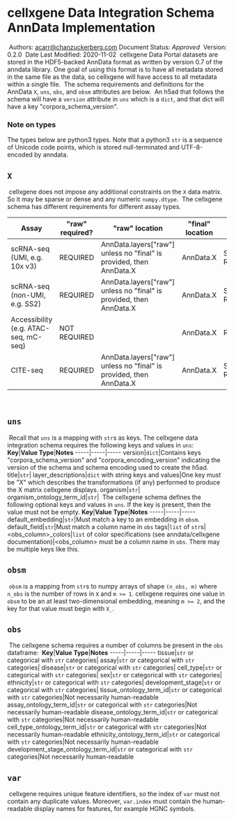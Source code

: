 # cellxgene Data Integration Schema AnnData Implementation
​
Authors: acarr@chanzuckerberg.com
​
Document Status: _Approved_
​
Version: 0.2.0
​
Date Last Modified: 2020-11-02
​
cellxgene Data Portal datasets are stored in the HDF5-backed AnnData format as written by version 0.7 of the anndata
library. One goal of using this format is to have all metadata stored in the same file as the data, so cellxgene will
have access to all metadata within a single file.
​
The schema requirements and definitions for the AnnData `X`, `uns`, `obs`, and `obsm` attributes are below.
​
An h5ad that follows the schema will have a `version` attribute in `uns` which is a `dict`, and that dict will
have a key "corpora_schema_version".
​
### Note on types
The types below are python3 types. Note that a python3 `str` is a sequence of Unicode code points, which is stored
null-terminated and UTF-8-encoded by anndata.
​
​
## `X`
​
cellxgene does not impose any additional constraints on the `X` data matrix. So it may be sparse or dense and any
numeric `numpy.dtype`.
​
The cellxgene schema has different requirements for different assay types.

| Assay                                 | "raw" required? | "raw" location                                                      | "final" location | "final" required? | Other layers |
|---------------------------------------|-----------------|---------------------------------------------------------------------|------------------|-----------------------|--------------|
| scRNA-seq (UMI, e.g. 10x v3)          | REQUIRED        | AnnData.layers["raw"] unless no "final" is provided, then AnnData.X | AnnData.X        | STRONGLY RECOMMENDED  | OPTIONAL     |
| scRNA-seq (non-UMI, e.g. SS2)         | REQUIRED        | AnnData.layers["raw"] unless no "final" is provided, then AnnData.X | AnnData.X        | STRONGLY RECOMMENDED  | OPTIONAL     |
| Accessibility (e.g. ATAC-seq, mC-seq) | NOT REQUIRED    |                                                                     | AnnData.X        | REQUIRED              | OPTIONAL     |
| CITE-seq                              | REQUIRED        | AnnData.layers["raw"] unless no "final" is provided, then AnnData.X | AnnData.X        | STRONGLY RECOMMENDED  | OPTIONAL     |
​
## `uns`
​
Recall that `uns` is a mapping with `str`s as keys. The cellxgene data integration schema requires the following keys and values in `uns`:
​
**Key**|**Value Type**|**Notes**
-----|-----|-----
version|`dict`|Contains keys "corpora_schema_version" and "corpora_encoding_version" indicating the version of the schema and schema encoding used to create the h5ad.
title|`str`|
layer\_descriptions|`dict` with string keys and values|One key must be "X" which describes the transformations (if any) performed to produce the X matrix cellxgene displays.
organism|`str`|
organism\_ontology\_term\_id|`str`|
​
The cellxgene schema defines the following optional keys and values in `uns`. If the key is present, then the value must not be empty.
​
**Key**|**Value Type**|**Notes**
-----|-----|-----
default\_embedding|`str`|Must match a key to an embedding in `obsm`.
default\_field|`str`|Must match a column name in `obs`
tags|`list` of `str`s|
<obs\_column>\_colors|`list` of color specifications (see anndata/cellxgene documentation)|<obs\_column> must be a column name in `obs`. There may be multiple keys like this.
​
​
## `obsm`
​
`obsm` is a mapping from `str`s to numpy arrays of shape `(n_obs, m)` where `n_obs` is the number of rows in `X` and `m >= 1`.
cellxgene requires one value in `obsm` to be an at least two-dimensional embedding, meaning `m >= 2`, and the key for that
value must begin with `X_`.
​
## `obs`
​
The cellxgene schema requires a number of columns be present in the `obs` dataframe:
​
**Key**|**Value Type**|**Notes**
-----|-----|-----
tissue|`str` or categorical with `str` categories|
assay|`str` or categorical with `str` categories|
disease|`str` or categorical with `str` categories|
cell\_type|`str` or categorical with `str` categories|
sex|`str` or categorical with `str` categories|
ethnicity|`str` or categorical with `str` categories|
development\_stage|`str` or categorical with `str` categories|
tissue\_ontology\_term\_id|`str` or categorical with `str` categories|Not necessarily human-readable
assay\_ontology\_term\_id|`str` or categorical with `str` categories|Not necessarily human-readable
disease\_ontology\_term\_id|`str` or categorical with `str` categories|Not necessarily human-readable
cell\_type\_ontology\_term\_id|`str` or categorical with `str` categories|Not necessarily human-readable
ethnicity\_ontology\_term\_id|`str` or categorical with `str` categories|Not necessarily human-readable
development\_stage\_ontology\_term\_id|`str` or categorical with `str` categories|Not necessarily human-readable
​
## `var`
​
cellxgene requires unique feature identifiers, so the index of `var` must not contain any duplicate values.
Moreover, `var.index` must contain the human-readable display names for features, for example HGNC symbols.
